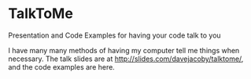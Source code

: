 # TalkToMe
Presentation and Code Examples for having your code talk to you

I have many many methods of having my computer tell me things when necessary. The talk slides are at http://slides.com/davejacoby/talktome/, and the code examples are here.
